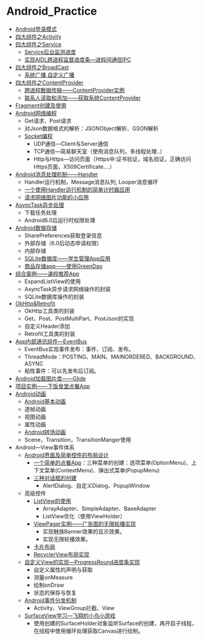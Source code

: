 # Android_Practice

* [Android登录模式](LaunchMode/)
* [四大组件之Activity](ActivityLife/)
* [四大组件之Service](ServiceSolution/)
  * [Service后台监测进度](ServiceApp/)
  * [实现AIDL跨进程监督进度条—进程间通信IPC](AIDLApp/)
* [四大组件之BroadCast](BroadcastTest/)
  * [系统广播,自定义广播](BroadDemo/)
* [四大组件之ContentProvider](myContentProvider/)
  * [跨进程数据传输——ContentProvider实例](ContentProvider/)
  * [联系人读取和添加——获取系统ContentProvider](GetPhoneApp/)
* [Fragment创建及使用](FragmentTest/)
* [Android网络编程](NetworkApp/)
  * Get请求，Post请求
  * 对Json数据格式的解析：JSONObject解析、GSON解析
  * [Socket编程](UdpApp/)
    * UDP通信—Client与Server通信
    * TCP通信—简易聊天室（使用消息队列，多线程处理..）
    * Http与Https—访问页面（Https中:证书验证，域名验证，正确访问Https页面，X509Certificate....）
* [Android消息处理机制——Handler](HandlerApp/)
  * Handler运行机制，Message消息队列,  Looper消息循环
  * [一个使用Handler运行机制的简单计时器应用](TimeApp/)
  * [请求网络图片功能的小应用](ImageApp/)
* [AsyncTask异步处理](HandlerApp/)
  * 下载任务处理
  * Android6.0后运行时权限处理
* [Android数据存储](DataStoreApp/)
  * SharePreferences获取登录信息
  * 外部存储（6.0后动态申请权限）
  * 内部存储
  * [SQLite数据库——学生管理App应用](StudentAppp/)
  * [商品存储app——使用GreenDao](StoreApp/)
* [综合案例——课程推荐App](CourseApp/) 
  * ExpandListView的使用
  * AsyncTask异步请求网络操作的封装
  * SQLite数据库操作的封装
* [OkHttp&Retrofit](OkhttpApp/) 
  * OkHttp工具类的封装
  * Get、Post、PostMultiPart、PostJson的实现
  * 自定义Header添加
  * Retrofit工具类的封装
* [App内部通讯组件—EventBus](EventBusApp/) 
  * EventBus实现事件发布：事件、订阅、发布。
  * ThreadMode：POSTING、MAIN、MAINORDERED、BACKGROUND、ASYNC
  * 粘性事件：可以先发布后订阅。
* [Android加载图片库——Glide](LoadImageApp/) 
* [项目实例——下饭食堂点餐App](RestApp/) 
* [Android动画](Animation/) 
  *  [Android基本动画](Animation/AnimationApp/) 
    *  逐帧动画
    *  视图动画
    *  属性动画
  *  [Android转场动画](Animation/TranslitionApp/) 
    *  Scene，Transition，TransitionManger使用    
* Android—View事件体系
  * [Android界面及简单控件的布局设计](View/UIApp/)
    * [一个简单的点餐App](View/Wm_app/)：三种菜单的创建：选项菜单(OptionMenu)、上下文菜单(ContextMenu)、弹出式菜单(PopupMenu)
    * [三种对话框的创建](View/DialogApp/)
      * AlertDialog、自定义Dialog、PopupWindow
  * 高级控件
    * [ListView的使用](View/ListViewApp/)
      * ArrayAdapter、SimpleAdapter、BaseAdapter
      * ListView优化（使用ViewHolder）  
    * [ViewPager实例——广告图的无限轮播实现](View/ViewPagerApp/)
      * 实现魅族Banner效果的显示效果。
      * 实现无限轮播效果。
    * [卡片布局](View/Cardapp/)
    * [RecyclerView布局实现](View/RecyclerViewApp/)
  *  [自定义View的实现—ProgressRound进度条实现](View/ViewApp/)
     * 自定义属性的声明与获取
     * 测量onMeasure
     * 绘制onDraw
     * 状态的保存与恢复 
  *  [Android事件分发机制](View/TouchSystemApp/)
     * Activity、ViewGroup拦截、View 
  *  [SurfaceView学习—飞翔的小鸟小游戏](View/BirdGameApp/)
     *  使用创建的SurfaceHolder对象监听Surface的创建，再开启子线程，在线程中使用循环处理获取Canvas进行绘制。